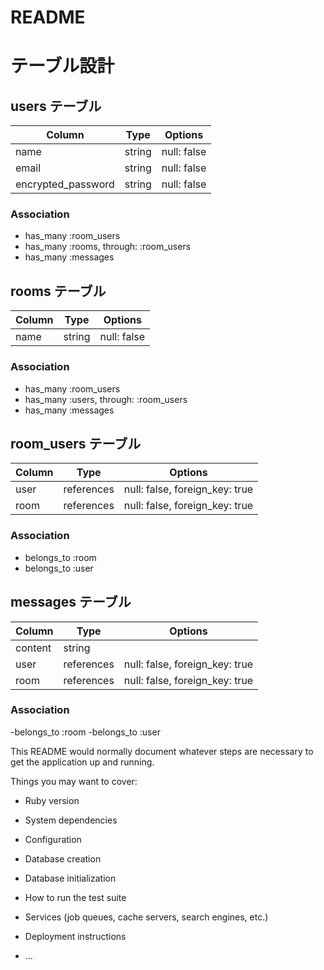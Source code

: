# README

# テーブル設計

## users テーブル

| Column             | Type    | Options       |
| -----------------  | ------- | ------------- |
| name               | string  | null: false   |
| email              | string  | null: false   |
| encrypted_password | string  | null: false   |

### Association

- has_many :room_users
- has_many :rooms, through: :room_users
- has_many :messages

## rooms テーブル

| Column | Type   | Options      |
| ------ | ------ | ------------ |
| name   | string | null: false  |

### Association

- has_many :room_users
- has_many :users, through: :room_users
- has_many :messages

## room_users テーブル

| Column | Type       | Options                        |
| ------ | ---------- | ------------------------------ |
| user   | references | null: false, foreign_key: true |
| room   | references | null: false, foreign_key: true |

### Association
- belongs_to :room
- belongs_to :user

## messages テーブル

| Column  | Type       | Options                         |
| ------- | ---------- | ------------------------------- |
| content | string     |                                 |
| user    | references | null: false, foreign_key: true  |
| room    | references | null: false, foreign_key: true  |

### Association

-belongs_to :room
-belongs_to :user

This README would normally document whatever steps are necessary to get the
application up and running.

Things you may want to cover:

* Ruby version

* System dependencies

* Configuration

* Database creation

* Database initialization

* How to run the test suite

* Services (job queues, cache servers, search engines, etc.)

* Deployment instructions

* ...
